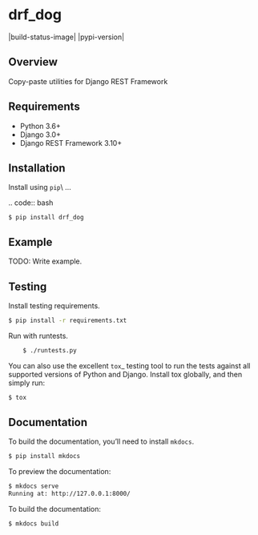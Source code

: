 # drf_dog

|build-status-image| |pypi-version|

## Overview

Copy-paste utilities for Django REST Framework

## Requirements

-  Python 3.6+
-  Django 3.0+
-  Django REST Framework 3.10+

## Installation

Install using ``pip``\ …

.. code:: bash

    $ pip install drf_dog

## Example

TODO: Write example.

## Testing

Install testing requirements.

```bash
$ pip install -r requirements.txt
```

Run with runtests.

```bash
    $ ./runtests.py
```

You can also use the excellent `tox`_ testing tool to run the tests
against all supported versions of Python and Django. Install tox
globally, and then simply run:

```bash
$ tox
```

## Documentation

To build the documentation, you’ll need to install ``mkdocs``.

```bash
$ pip install mkdocs
```

To preview the documentation:

```bash
$ mkdocs serve
Running at: http://127.0.0.1:8000/
```

To build the documentation:

```bash
$ mkdocs build
```
